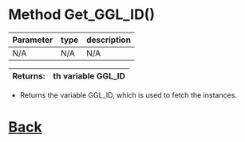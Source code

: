# Method Get_GGL_ID()

| Parameter   |  type   |              description                   |
|--           |       --|--                                          |
|   N/A      | N/A  |           N/A                 |

| Returns:  | th variable GGL_ID |
|--         |                             --|

- Returns the variable GGL_ID, which is used to fetch the instances.

# [Back](https://github.com/Ced30/GML-GUI-Library-GGL-Documentation/blob/main/API/Common_Methods.md)

